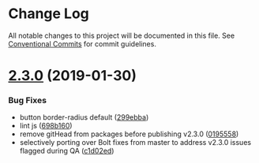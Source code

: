 # Change Log

All notable changes to this project will be documented in this file.
See [Conventional Commits](https://conventionalcommits.org) for commit guidelines.

# [2.3.0](https://github.com/bolt-design-system/bolt/tree/master/packages/components/bolt-button/compare/v2.3.0-rc.0...v2.3.0) (2019-01-30)


### Bug Fixes

* button border-radius default ([299ebba](https://github.com/bolt-design-system/bolt/tree/master/packages/components/bolt-button/commit/299ebba))
* lint js ([698b160](https://github.com/bolt-design-system/bolt/tree/master/packages/components/bolt-button/commit/698b160))
* remove gitHead from packages before publishing v2.3.0 ([0195558](https://github.com/bolt-design-system/bolt/tree/master/packages/components/bolt-button/commit/0195558))
* selectively porting over Bolt fixes from master to address v2.3.0 issues flagged during QA ([c1d02ed](https://github.com/bolt-design-system/bolt/tree/master/packages/components/bolt-button/commit/c1d02ed))
